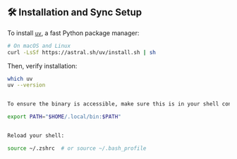 


## 🛠 Installation and Sync Setup

To install [`uv`](https://github.com/astral-sh/uv), a fast Python package manager:

```bash
# On macOS and Linux
curl -LsSf https://astral.sh/uv/install.sh | sh
```

Then, verify installation:

```bash
which uv
uv --version


To ensure the binary is accessible, make sure this is in your shell config (e.g., ~/.zshrc or ~/.bash_profile):

export PATH="$HOME/.local/bin:$PATH"


Reload your shell:

source ~/.zshrc  # or source ~/.bash_profile



